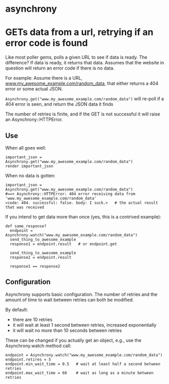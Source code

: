 # asynchrony
GETs data from a url, retrying if an error code is found
=============

Like most poller gems, polls a given URL to see if data is ready.  The difference? If data is ready, it returns that data.
Assumes that the website in question will return an error code if there is no data.

For example:
Assume there is a URL, www.my_awesome_example.com/random_data, that either returns a 404 error or some actual JSON.

`Asynchrony.get("www.my_awesome_example.com/random_data")` will re-poll if a 404 error is seen, and return the JSON data it finds


The number of retries is finite, and if the GET is not successful it will raise an Asynchrony::HTTPError.

## Use
When all goes well:
```
important_json = Asynchrony.get("www.my_awesome_example.com/random_data")
render important_json
```

When no data is gotten:
```
important_json = Asynchrony.get("www.my_awesome_example.com/random_data")
#==> Asynchrony::HTTPError: 404 error receiving data from 'www.my_awesome_example.com/random_data'
<code: 404. successful: false. body: I suck.>   # the actual result that was received
```

If you intend to get data more than once (yes, this is a contrived example):
```
def same_response?
  endpoint = Asynchrony.watch("www.my_awesome_example.com/random_data")
  send_thing_to_awesome_example
  response1 = endpoint.result   # or endpoint.get

  send_thing_to_awesome_example
  response2 = endpoint.result

  response1 == response2
```

## Configuration
Asynchrony supports basic configuration.  The number of retries and the amount of time to wait between retries can both be modified.

By default:
 - there are 10 retries
 - it will wait at least 1 second between retries, increased exponentially
 - it will wait no more than 10 seconds between retries
 
These can be changed if you actually get an object, e.g., use the Asynchrony.watch method call:
```
endpoint = Asynchrony.watch("www.my_awesome_example.com/random_data")
endpoint.retires = 5
endpoint.min_wait_time = 0.5   # wait at least half a second between retries
endpoint.max_wait_time = 60    # wait as long as a minute between retries
```
 
